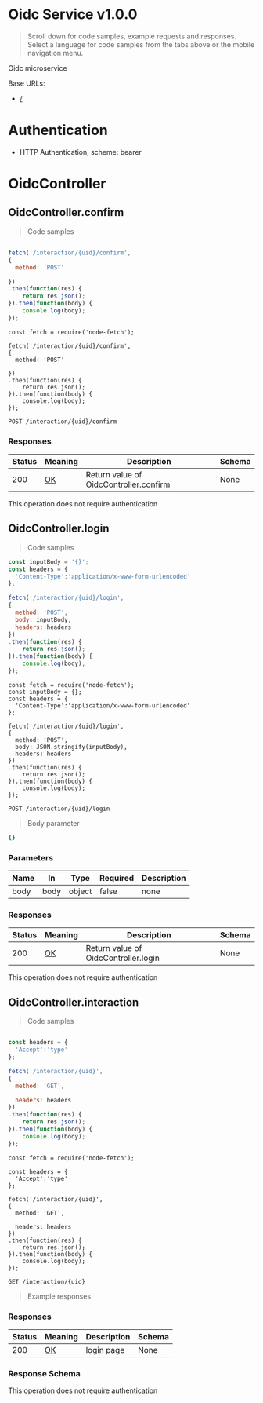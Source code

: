 
<!-- Generator: Widdershins v4.0.1 -->

<h1 id="oidc-service">Oidc Service v1.0.0</h1>

> Scroll down for code samples, example requests and responses. Select a language for code samples from the tabs above or the mobile navigation menu.

Oidc microservice

Base URLs:

* <a href="/">/</a>

# Authentication

- HTTP Authentication, scheme: bearer 

<h1 id="oidc-service-oidccontroller">OidcController</h1>

## OidcController.confirm

<a id="opIdOidcController.confirm"></a>

> Code samples

```javascript

fetch('/interaction/{uid}/confirm',
{
  method: 'POST'

})
.then(function(res) {
    return res.json();
}).then(function(body) {
    console.log(body);
});

```

```javascript--nodejs
const fetch = require('node-fetch');

fetch('/interaction/{uid}/confirm',
{
  method: 'POST'

})
.then(function(res) {
    return res.json();
}).then(function(body) {
    console.log(body);
});

```

`POST /interaction/{uid}/confirm`

<h3 id="oidccontroller.confirm-responses">Responses</h3>

|Status|Meaning|Description|Schema|
|---|---|---|---|
|200|[OK](https://tools.ietf.org/html/rfc7231#section-6.3.1)|Return value of OidcController.confirm|None|

<aside class="success">
This operation does not require authentication
</aside>

## OidcController.login

<a id="opIdOidcController.login"></a>

> Code samples

```javascript
const inputBody = '{}';
const headers = {
  'Content-Type':'application/x-www-form-urlencoded'
};

fetch('/interaction/{uid}/login',
{
  method: 'POST',
  body: inputBody,
  headers: headers
})
.then(function(res) {
    return res.json();
}).then(function(body) {
    console.log(body);
});

```

```javascript--nodejs
const fetch = require('node-fetch');
const inputBody = {};
const headers = {
  'Content-Type':'application/x-www-form-urlencoded'
};

fetch('/interaction/{uid}/login',
{
  method: 'POST',
  body: JSON.stringify(inputBody),
  headers: headers
})
.then(function(res) {
    return res.json();
}).then(function(body) {
    console.log(body);
});

```

`POST /interaction/{uid}/login`

> Body parameter

```yaml
{}

```

<h3 id="oidccontroller.login-parameters">Parameters</h3>

|Name|In|Type|Required|Description|
|---|---|---|---|---|
|body|body|object|false|none|

<h3 id="oidccontroller.login-responses">Responses</h3>

|Status|Meaning|Description|Schema|
|---|---|---|---|
|200|[OK](https://tools.ietf.org/html/rfc7231#section-6.3.1)|Return value of OidcController.login|None|

<aside class="success">
This operation does not require authentication
</aside>

## OidcController.interaction

<a id="opIdOidcController.interaction"></a>

> Code samples

```javascript

const headers = {
  'Accept':'type'
};

fetch('/interaction/{uid}',
{
  method: 'GET',

  headers: headers
})
.then(function(res) {
    return res.json();
}).then(function(body) {
    console.log(body);
});

```

```javascript--nodejs
const fetch = require('node-fetch');

const headers = {
  'Accept':'type'
};

fetch('/interaction/{uid}',
{
  method: 'GET',

  headers: headers
})
.then(function(res) {
    return res.json();
}).then(function(body) {
    console.log(body);
});

```

`GET /interaction/{uid}`

> Example responses

<h3 id="oidccontroller.interaction-responses">Responses</h3>

|Status|Meaning|Description|Schema|
|---|---|---|---|
|200|[OK](https://tools.ietf.org/html/rfc7231#section-6.3.1)|login page|None|

<h3 id="oidccontroller.interaction-responseschema">Response Schema</h3>

<aside class="success">
This operation does not require authentication
</aside>

